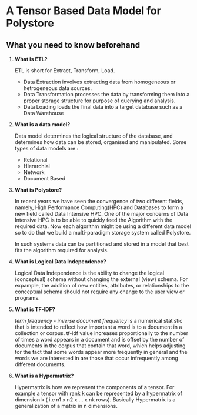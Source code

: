 # A Tensor Based Data Model for Polystore

## What you need to know beforehand

1.  __What is ETL?__

    ETL is short for Extract, Transform, Load.
    -   Data Extraction involves extracting data from homogeneous
        or hetrogeneous data sources.
    -   Data Transformation processes the data by transforming them into
        a proper storage structure for purpose of querying and analysis.
    -   Data Loading loads the final data into a target database such
        as a Data Warehouse

2.  __What is a data model?__

    Data model determines the logical structure of the database, and
    determines how data can be stored, organised and manipulated. Some
    types of data models are : 
    - Relational
    - Hierarchial 
    - Network
    - Document Based

3. __What is Polystore?__
    
    In recent years we have seen the convergence of two different fields,
    namely, High Performance Computing(HPC) and Databases to form a new
    field called Data Intensive HPC. One of the major concerns of Data
    Intensive HPC is to be able to quickly feed the Algorithm with the 
    required data. Now each algorithm might be using a different data model
    so to do that we build a multi-paradigm storage system called Polystore.

    In such systems data can be partitioned and stored in a model that best
    fits the algorithm required for analysis. 

3.  __What is Logical Data Independence?__

    Logical Data Independence is the ability to change the logical
    (conceptual) schema without changing the external (view) schema.
    For expample, the addition of new entities, attributes, or 
    relationships to the conceptual schema should not require any change
    to the user view or programs.

4.  __What is TF-IDF?__
    
    _term frequency - inverse document frequency_ is a numerical statistic
    that is intended to reflect how important a word is to a document in a
    collection or corpus. tf-idf value increases proportionally to the 
    number of times a word appears in a document and is offset by the
    number of documents in the corpus that contain that word, which helps
    adjusting for the fact that some words appear more frequently in
    general and the words we are interested in are those that occur
    infrequently among different documents.

5.  __What is a Hypermatrix?__

    Hypermatrix is how we represent the components of a tensor. For example
    a tensor with rank k can be represented by a hypermatrix of dimension
    k ( i.e n1 x n2 x ... x nk rows). Basically Hypermatrix is a 
    generalization of a matrix in n dimensions.
